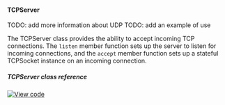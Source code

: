 #### TCPServer

TODO: add more information about UDP
TODO: add an example of use

The TCPServer class provides the ability to accept incoming TCP connections. The `listen` member function sets up the server to listen for incoming connections, and the `accept` member function sets up a stateful TCPSocket instance on an incoming connection.

##### TCPServer class reference

[![View code](https://www.mbed.com/embed/?type=library)](/docs/v5.4/mbed-os-api-doxy/class_t_c_p_server.html)
